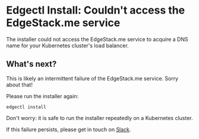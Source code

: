 # Edgectl Install: Couldn't access the EdgeStack.me service

The installer could not access the EdgeStack.me service to acquire a DNS name for your Kubernetes cluster's load balancer.

## What's next?

This is likely an intermittent failure of the EdgeStack.me service. Sorry about that!

Please run the installer again:

```shell
edgectl install
```

Don't worry: it is safe to run the installer repeatedly on a Kubernetes cluster.

If this failure persists, please get in touch on [Slack](https://a8r.io/Slack).
